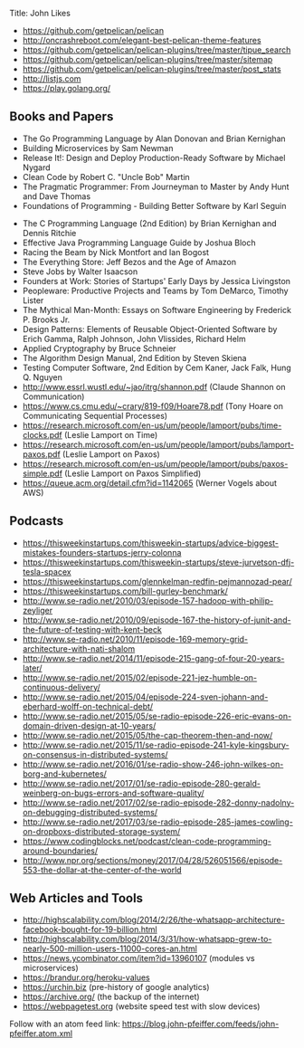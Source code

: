 Title: John Likes

+ <https://github.com/getpelican/pelican>
+ <http://oncrashreboot.com/elegant-best-pelican-theme-features>
+ <https://github.com/getpelican/pelican-plugins/tree/master/tipue_search>
+ <https://github.com/getpelican/pelican-plugins/tree/master/sitemap>
+ <https://github.com/getpelican/pelican-plugins/tree/master/post_stats>
+ <http://listjs.com>
+ <https://play.golang.org/>

## Books and Papers

+ The Go Programming Language by Alan Donovan and Brian Kernighan
+ Building Microservices by Sam Newman
+ Release It!: Design and Deploy Production-Ready Software by Michael Nygard
+ Clean Code by Robert C. "Uncle Bob" Martin
+ The Pragmatic Programmer: From Journeyman to Master by Andy Hunt and Dave Thomas
+ Foundations of Programming - Building Better Software by Karl Seguin
- The C Programming Language (2nd Edition) by Brian Kernighan and Dennis Ritchie
- Effective Java Programming Language Guide by Joshua Bloch
- Racing the Beam by Nick Montfort and Ian Bogost
- The Everything Store: Jeff Bezos and the Age of Amazon
- Steve Jobs by Walter Isaacson
- Founders at Work: Stories of Startups' Early Days by Jessica Livingston
- Peopleware: Productive Projects and Teams by Tom DeMarco, Timothy Lister
- The Mythical Man-Month: Essays on Software Engineering by Frederick P. Brooks Jr.
- Design Patterns: Elements of Reusable Object-Oriented Software by Erich Gamma, Ralph Johnson, John Vlissides, Richard Helm
- Applied Cryptography by Bruce Schneier
- The Algorithm Design Manual, 2nd Edition by Steven Skiena
- Testing Computer Software, 2nd Edition by Cem Kaner, Jack Falk, Hung Q. Nguyen
- <http://www.essrl.wustl.edu/~jao/itrg/shannon.pdf> (Claude Shannon on Communication)
- <https://www.cs.cmu.edu/~crary/819-f09/Hoare78.pdf> (Tony Hoare on Communicating Sequential Processes)
- <https://research.microsoft.com/en-us/um/people/lamport/pubs/time-clocks.pdf> (Leslie Lamport on Time)
- <https://research.microsoft.com/en-us/um/people/lamport/pubs/lamport-paxos.pdf> (Leslie Lamport on Paxos)
- <https://research.microsoft.com/en-us/um/people/lamport/pubs/paxos-simple.pdf> (Leslie Lamport on Paxos Simplified)
- <https://queue.acm.org/detail.cfm?id=1142065> (Werner Vogels about AWS)

## Podcasts

- <https://thisweekinstartups.com/thisweekin-startups/advice-biggest-mistakes-founders-startups-jerry-colonna>
- <https://thisweekinstartups.com/thisweekin-startups/steve-jurvetson-dfj-tesla-spacex>
- <https://thisweekinstartups.com/glennkelman-redfin-pejmannozad-pear/>
- <https://thisweekinstartups.com/bill-gurley-benchmark/>
- <http://www.se-radio.net/2010/03/episode-157-hadoop-with-philip-zeyliger>
- <http://www.se-radio.net/2010/09/episode-167-the-history-of-junit-and-the-future-of-testing-with-kent-beck>
- <http://www.se-radio.net/2010/11/episode-169-memory-grid-architecture-with-nati-shalom>
- <http://www.se-radio.net/2014/11/episode-215-gang-of-four-20-years-later/>
- <http://www.se-radio.net/2015/02/episode-221-jez-humble-on-continuous-delivery/>
- <http://www.se-radio.net/2015/04/episode-224-sven-johann-and-eberhard-wolff-on-technical-debt/>
- <http://www.se-radio.net/2015/05/se-radio-episode-226-eric-evans-on-domain-driven-design-at-10-years/>
- <http://www.se-radio.net/2015/05/the-cap-theorem-then-and-now/>
- <http://www.se-radio.net/2015/11/se-radio-episode-241-kyle-kingsbury-on-consensus-in-distributed-systems/>
- <http://www.se-radio.net/2016/01/se-radio-show-246-john-wilkes-on-borg-and-kubernetes/>
- <http://www.se-radio.net/2017/01/se-radio-episode-280-gerald-weinberg-on-bugs-errors-and-software-quality/>
- <http://www.se-radio.net/2017/02/se-radio-episode-282-donny-nadolny-on-debugging-distributed-systems/>
- <http://www.se-radio.net/2017/03/se-radio-episode-285-james-cowling-on-dropboxs-distributed-storage-system/>
- <https://www.codingblocks.net/podcast/clean-code-programming-around-boundaries/>
- <http://www.npr.org/sections/money/2017/04/28/526051566/episode-553-the-dollar-at-the-center-of-the-world>

## Web Articles and Tools

- <http://highscalability.com/blog/2014/2/26/the-whatsapp-architecture-facebook-bought-for-19-billion.html>
- <http://highscalability.com/blog/2014/3/31/how-whatsapp-grew-to-nearly-500-million-users-11000-cores-an.html>
- <https://news.ycombinator.com/item?id=13960107> (modules vs microservices)
- <https://brandur.org/heroku-values>
- <https://urchin.biz> (pre-history of google analytics)
- <https://archive.org/> (the backup of the internet)
- <https://webpagetest.org> (website speed test with slow devices)

Follow with an atom feed link: <https://blog.john-pfeiffer.com/feeds/john-pfeiffer.atom.xml>

